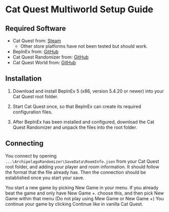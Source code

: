 # Cat Quest Multiworld Setup Guide

## Required Software

- Cat Quest from: [Steam](https://store.steampowered.com/app/593280/Cat_Quest/)
    - Other store platforms have not been tested but should work.
- BepInEx from: [GitHub](https://github.com/BepInEx/BepInEx/releases)
- Cat Quest Randomizer from: [GitHub](https://github.com/Nikkilites/CatQuest-Randomizer/releases)
- Cat Quest World from: [GitHub](https://github.com/Nikkilites/Archipelago-CatQuest/releases)

## Installation

1. Download and install BepInEx 5 (x86, version 5.4.20 or newer) into your Cat Quest root folder.

2. Start Cat Quest once, so that BepInEx can create its required configuration files.

3. After BepInEx has been installed and configured, download the Cat Quest Randomizer and unpack the files into the root folder. 

## Connecting

You connect by opening `...\ArchipelagoRandomizer\SaveData\RoomInfo.json` from your Cat Quest root folder, and adding your player and room information.
It should follow the format that the file already has. Then the connection should be established once you start your save. 

You start a new game by picking New Game in your menu. If you already beat the game and only have New Game +. choose this, and then pick New Game within that menu
(Do not play using Mew Game or New Game +)
You continue your game by clicking Continue like in vanilla Cat Quest.
